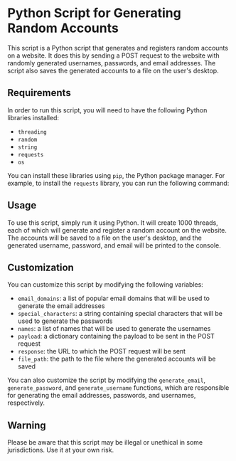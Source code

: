 # Python Script for Generating Random Accounts

This script is a Python script that generates and registers random accounts on a website. It does this by sending a POST request to the website with randomly generated usernames, passwords, and email addresses. The script also saves the generated accounts to a file on the user's desktop.

## Requirements

In order to run this script, you will need to have the following Python libraries installed:

- `threading`
- `random`
- `string`
- `requests`
- `os`

You can install these libraries using `pip`, the Python package manager. For example, to install the `requests` library, you can run the following command:

## Usage

To use this script, simply run it using Python. It will create 1000 threads, each of which will generate and register a random account on the website. The accounts will be saved to a file on the user's desktop, and the generated username, password, and email will be printed to the console.

## Customization

You can customize this script by modifying the following variables:

- `email_domains`: a list of popular email domains that will be used to generate the email addresses
- `special_characters`: a string containing special characters that will be used to generate the passwords
- `names`: a list of names that will be used to generate the usernames
- `payload`: a dictionary containing the payload to be sent in the POST request
- `response`: the URL to which the POST request will be sent
- `file_path`: the path to the file where the generated accounts will be saved

You can also customize the script by modifying the `generate_email`, `generate_password`, and `generate_username` functions, which are responsible for generating the email addresses, passwords, and usernames, respectively.

## Warning

Please be aware that this script may be illegal or unethical in some jurisdictions. Use it at your own risk.
